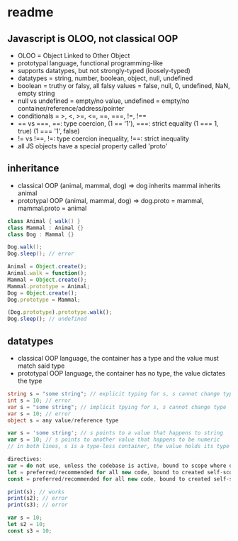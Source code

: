 # readme

## Javascript is OLOO, not classical OOP

- OLOO = Object Linked to Other Object
- prototypal language, functional programming-like
- supports datatypes, but not strongly-typed (loosely-typed)
- datatypes = string, number, boolean, object, null, undefined
- boolean = truthy or falsy, all falsy values = false, null, 0, undefined, NaN, empty string
- null vs undefined = empty/no value, undefined = empty/no container/reference/address/pointer
- conditionals = >, <, >=, <=, ==, ===, !=, !==
- == vs ===, ==: type coercion, (1 == '1'), ===: strict equality (1 === 1, true) (1 === '1', false)
- != vs !==, !=: type coercion inequality, !==:  strict inequality
- all JS objects have a special property called 'proto'

## inheritance

- classical OOP (animal, mammal, dog) => dog inherits mammal inherits animal
- prototypal OOP (animal, mammal, dog) => dog.proto = mammal, mammal.proto = animal

```csharp
class Animal { walk() }
class Mammal : Animal {}
class Dog : Mammal {}

Dog.walk();
Dog.sleep(); // error
```

```js
Animal = Object.create();
Animal.walk = function();
Mammal = Object.create();
Mammal.prototype = Animal;
Dog = Object.create();
Dog.prototype = Mammal;

(Dog.prototype).prototype.walk();
Dog.sleep(); // undefined
```

## datatypes

- classical OOP language, the container has a type and the value must match said type
- prototypal OOP language, the container has no type, the value dictates the type

```csharp
string s = "some string"; // explicit typing for s, s cannot change type
int s = 10; // error
var s = "some string"; // implicit tpying for s, s cannot change type
var s = 10; // error
object s = any value/reference type
```

```js
var s = 'some string'; // s points to a value that happens to string
var s = 10; // s points to another value that happens to be numeric
// in both lines, s is a type-less container, the value holds its type

directives:
var = do not use, unless the codebase is active, bound to scope where defined
let = preferred/recommended for all new code, bound to created self-scope
const = preferred/recommended for all new code, bound to created self-scope

print(s); // works
print(s2); // error
print(s3); // error

var s = 10;
let s2 = 10;
const s3 = 10;
```